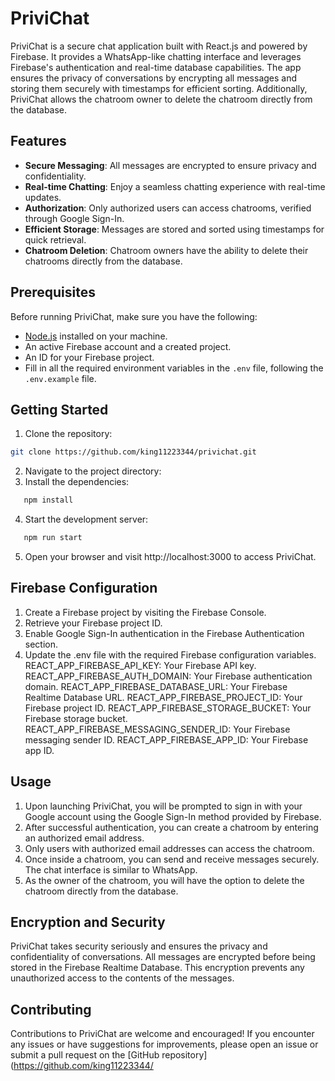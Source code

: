 # PriviChat

PriviChat is a secure chat application built with React.js and powered by Firebase. It provides a WhatsApp-like chatting interface and leverages Firebase's authentication and real-time database capabilities. The app ensures the privacy of conversations by encrypting all messages and storing them securely with timestamps for efficient sorting. Additionally, PriviChat allows the chatroom owner to delete the chatroom directly from the database.

## Features

- **Secure Messaging**: All messages are encrypted to ensure privacy and confidentiality.
- **Real-time Chatting**: Enjoy a seamless chatting experience with real-time updates.
- **Authorization**: Only authorized users can access chatrooms, verified through Google Sign-In.
- **Efficient Storage**: Messages are stored and sorted using timestamps for quick retrieval.
- **Chatroom Deletion**: Chatroom owners have the ability to delete their chatrooms directly from the database.

## Prerequisites

Before running PriviChat, make sure you have the following:

- [Node.js](https://nodejs.org) installed on your machine.
- An active Firebase account and a created project.
- An ID for your Firebase project.
- Fill in all the required environment variables in the `.env` file, following the `.env.example` file.

## Getting Started

1. Clone the repository:

```bash
git clone https://github.com/king11223344/privichat.git
```
2. Navigate to the project directory:
3. Install the dependencies:
```bash
   npm install
```
4. Start the development server:
```bash
   npm run start
```
5. Open your browser and visit http://localhost:3000 to access PriviChat.

## Firebase Configuration

1. Create a Firebase project by visiting the Firebase Console.
2. Retrieve your Firebase project ID.
3. Enable Google Sign-In authentication in the Firebase Authentication section.
4. Update the .env file with the required Firebase configuration variables.
REACT_APP_FIREBASE_API_KEY: Your Firebase API key.
REACT_APP_FIREBASE_AUTH_DOMAIN: Your Firebase authentication domain.
REACT_APP_FIREBASE_DATABASE_URL: Your Firebase Realtime Database URL.
REACT_APP_FIREBASE_PROJECT_ID: Your Firebase project ID.
REACT_APP_FIREBASE_STORAGE_BUCKET: Your Firebase storage bucket.
REACT_APP_FIREBASE_MESSAGING_SENDER_ID: Your Firebase messaging sender ID.
REACT_APP_FIREBASE_APP_ID: Your Firebase app ID.

## Usage 

1. Upon launching PriviChat, you will be prompted to sign in with your Google account using the Google Sign-In method provided by Firebase.
2. After successful authentication, you can create a chatroom by entering an authorized email address.
3. Only users with authorized email addresses can access the chatroom.
4. Once inside a chatroom, you can send and receive messages securely. The chat interface is similar to WhatsApp.
5. As the owner of the chatroom, you will have the option to delete the chatroom directly from the database.


## Encryption and Security

PriviChat takes security seriously and ensures the privacy and confidentiality of conversations. All messages are encrypted before being stored in the Firebase Realtime Database. This encryption prevents any unauthorized access to the contents of the messages.

## Contributing
Contributions to PriviChat are welcome and encouraged! If you encounter any issues or have suggestions for improvements, please open an issue or submit a pull request on the [GitHub repository](https://github.com/king11223344/
